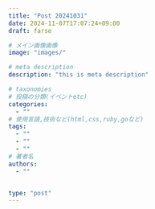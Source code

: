 ```yaml
---
title: "Post 20241031"
date: 2024-11-07T17:07:24+09:00
draft: farse

# メイン画像画像
image: "images/"

# meta description
description: "this is meta description"

# taxonomies
# 投稿の分類(イベントetc)
categories:
  - ""
# 使用言語,技術など(html,css,ruby,goなど)
tags:
  - ""
  - ""
  - ""
# 著者名
authors:
  - ""


type: "post"
---
```


